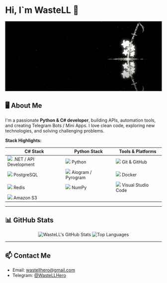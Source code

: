 # Hi, I`m WasteLL 👋
![Приветствие](https://github.com/WasteLLHero/WasteLLHero/raw/main/profile_katana.gif)

## 🖥️ About Me
I'm a passionate **Python & C# developer**, building APIs, automation tools, and creating Telegram Bots / Mini Apps. I love clean code, exploring new technologies, and solving challenging problems.

**Stack Highlights:**

| C# Stack | Python Stack | Tools & Platforms |
| -------- | ------------ | ---------------- |
| <img src="https://cdn.jsdelivr.net/gh/devicons/devicon/icons/dotnetcore/dotnetcore-original.svg" width="30"/> .NET / API Development | <img src="https://cdn.jsdelivr.net/gh/devicons/devicon/icons/python/python-original.svg" width="30"/> Python | <img src="https://cdn.jsdelivr.net/gh/devicons/devicon/icons/git/git-original.svg" width="30"/> Git & GitHub |
| <img src="https://cdn.jsdelivr.net/gh/devicons/devicon/icons/postgresql/postgresql-original.svg" width="30"/> PostgreSQL | <img src="https://cdn.jsdelivr.net/gh/devicons/devicon/icons/python/python-original.svg" width="30"/> Aiogram / Pyrogram | <img src="https://cdn.jsdelivr.net/gh/devicons/devicon/icons/docker/docker-original.svg" width="30"/> Docker |
| <img src="https://cdn.jsdelivr.net/gh/devicons/devicon/icons/redis/redis-original.svg" width="30"/> Redis | <img src="https://cdn.jsdelivr.net/gh/devicons/devicon/icons/numpy/numpy-original.svg" width="30"/> NumPy | <img src="https://cdn.jsdelivr.net/gh/devicons/devicon/icons/visualstudio/visualstudio-plain.svg" width="30"/> Visual Studio Code |
| <img src="https://cdn.jsdelivr.net/gh/devicons/devicon/icons/amazonwebservices/amazonwebservices-original.svg" width="30"/> Amazon S3 | | |

---

## 📊 GitHub Stats
<p align="center">
  <img src="https://github-readme-stats.vercel.app/api?username=WasteLLHero&show_icons=true&theme=radical" alt="WasteLL's GitHub Stats"/>
  <img src="https://github-readme-stats.vercel.app/api/top-langs/?username=WasteLLHero&layout=compact&theme=radical" alt="Top Languages"/>
</p>

---

## 📫 Contact Me
- Email: wastellhero@gmail.com  
- Telegram: [@WasteLLHero](https://t.me/WasteLLHero)  
